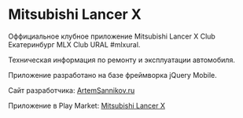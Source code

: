 # Mitsubishi Lancer X

Оффициальное клубное приложение Mitsubishi Lancer X Club Екатеринбург MLX Club URAL #mlxural.

Техническая информация по ремонту и эксплуатации автомобиля.

Приложение разработано на базе фреймворка jQuery Mobile.

Сайт разработчика: [ArtemSannikov.ru](http://artemsannikov.ru)

Приложение в Play Market: [Mitsubishi Lancer X](https://play.google.com/store/apps/details?id=mitsubishi.lancer.x)